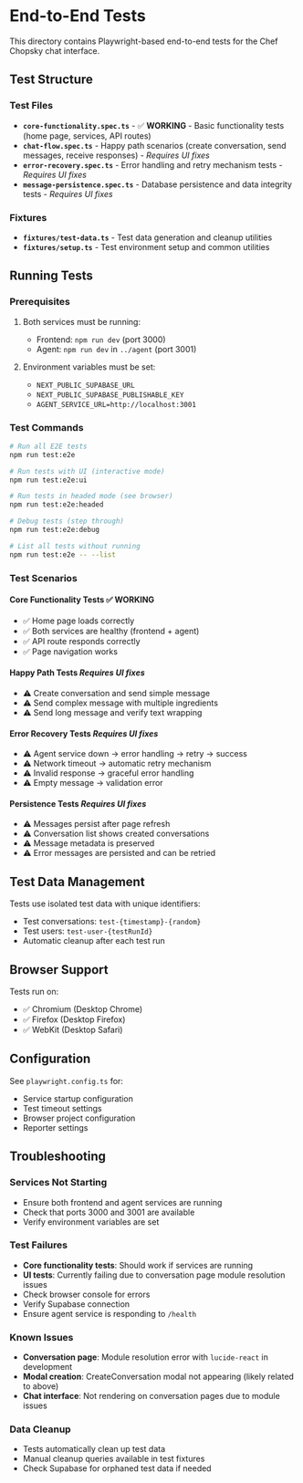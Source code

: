 # End-to-End Tests

This directory contains Playwright-based end-to-end tests for the Chef Chopsky chat interface.

## Test Structure

### Test Files
- **`core-functionality.spec.ts`** - ✅ **WORKING** - Basic functionality tests (home page, services, API routes)
- **`chat-flow.spec.ts`** - Happy path scenarios (create conversation, send messages, receive responses) - *Requires UI fixes*
- **`error-recovery.spec.ts`** - Error handling and retry mechanism tests - *Requires UI fixes*
- **`message-persistence.spec.ts`** - Database persistence and data integrity tests - *Requires UI fixes*

### Fixtures
- **`fixtures/test-data.ts`** - Test data generation and cleanup utilities
- **`fixtures/setup.ts`** - Test environment setup and common utilities

## Running Tests

### Prerequisites
1. Both services must be running:
   - Frontend: `npm run dev` (port 3000)
   - Agent: `npm run dev` in `../agent` (port 3001)

2. Environment variables must be set:
   - `NEXT_PUBLIC_SUPABASE_URL`
   - `NEXT_PUBLIC_SUPABASE_PUBLISHABLE_KEY`
   - `AGENT_SERVICE_URL=http://localhost:3001`

### Test Commands

```bash
# Run all E2E tests
npm run test:e2e

# Run tests with UI (interactive mode)
npm run test:e2e:ui

# Run tests in headed mode (see browser)
npm run test:e2e:headed

# Debug tests (step through)
npm run test:e2e:debug

# List all tests without running
npm run test:e2e -- --list
```

### Test Scenarios

#### Core Functionality Tests ✅ **WORKING**
- ✅ Home page loads correctly
- ✅ Both services are healthy (frontend + agent)
- ✅ API route responds correctly
- ✅ Page navigation works

#### Happy Path Tests *Requires UI fixes*
- ⚠️ Create conversation and send simple message
- ⚠️ Send complex message with multiple ingredients
- ⚠️ Send long message and verify text wrapping

#### Error Recovery Tests *Requires UI fixes*
- ⚠️ Agent service down → error handling → retry → success
- ⚠️ Network timeout → automatic retry mechanism
- ⚠️ Invalid response → graceful error handling
- ⚠️ Empty message → validation error

#### Persistence Tests *Requires UI fixes*
- ⚠️ Messages persist after page refresh
- ⚠️ Conversation list shows created conversations
- ⚠️ Message metadata is preserved
- ⚠️ Error messages are persisted and can be retried

## Test Data Management

Tests use isolated test data with unique identifiers:
- Test conversations: `test-{timestamp}-{random}`
- Test users: `test-user-{testRunId}`
- Automatic cleanup after each test run

## Browser Support

Tests run on:
- ✅ Chromium (Desktop Chrome)
- ✅ Firefox (Desktop Firefox)  
- ✅ WebKit (Desktop Safari)

## Configuration

See `playwright.config.ts` for:
- Service startup configuration
- Test timeout settings
- Browser project configuration
- Reporter settings

## Troubleshooting

### Services Not Starting
- Ensure both frontend and agent services are running
- Check that ports 3000 and 3001 are available
- Verify environment variables are set

### Test Failures
- **Core functionality tests**: Should work if services are running
- **UI tests**: Currently failing due to conversation page module resolution issues
- Check browser console for errors
- Verify Supabase connection
- Ensure agent service is responding to `/health`

### Known Issues
- **Conversation page**: Module resolution error with `lucide-react` in development
- **Modal creation**: CreateConversation modal not appearing (likely related to above)
- **Chat interface**: Not rendering on conversation pages due to module issues

### Data Cleanup
- Tests automatically clean up test data
- Manual cleanup queries available in test fixtures
- Check Supabase for orphaned test data if needed
